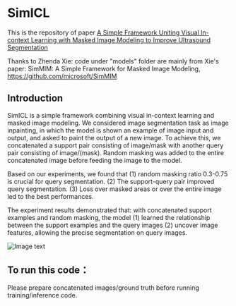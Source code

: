# SimICL

This is the repository of paper [A Simple Framework Uniting Visual In-context Learning with Masked Image Modeling to Improve Ultrasound Segmentation](https://arxiv.org/abs/2402.14300)

Thanks to Zhenda Xie: code under "models" folder are mainly from Xie's paper: SimMIM: A Simple Framework for Masked Image Modeling, https://github.com/microsoft/SimMIM

## Introduction

SimICL is a simple framework combining visual in-context learning and masked image modeling. We considered image segmentation task as image inpainting, in which the model is shown an example of image input and output, and asked to paint the output of a new image. To achieve this, we concatenated a support pair consisting of image/mask with another query pair consisting of image/(mask). Random masking was added to the entire concatenated image before feeding the image to the model. 

Based on our experiments, we found that (1) random masking ratio 0.3-0.75 is crucial for query segmentation. (2) The support-query pair improved query segmentation. (3) Loss over masked areas or over the entire image led to the best performances. 

The experiment results demonstrated that: with concatenated support examples and random masking, the model (1) learned the relationship between the support examples and the query images (2) uncover image features, allowing the precise segmentation on query images.

![Image text](https://github.com/yuyue2uofa/SimICL/blob/main/figures/figure1.jpg)
## To run this code：

Please prepare concatenated images/ground truth before running training/inference code.

